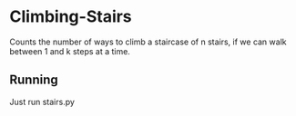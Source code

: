 # Climbing-Stairs
Counts the number of ways to climb a staircase of n stairs, if we can walk between 1 and k steps at a time.

## Running
Just run stairs.py

